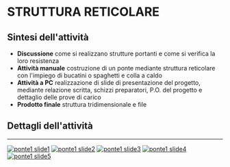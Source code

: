 # STRUTTURA RETICOLARE

## Sintesi dell'attività
- **Discussione** come si realizzano strutture portanti e come si verifica la loro resistenza
- **Attività manuale** costruzione di un ponte mediante struttura reticolare con l'impiego di bucatini o spaghetti e colla a caldo
- **Attività a PC** realizzazione di slide di presentazione del progetto, mediante relazione scritta, schizzi preparatori, P.O. del progetto e dettaglio delle prove di carico
- **Prodotto finale** struttura tridimensionale e file

## Dettagli dell'attività

---

[![ponte1 slide1](/ponte1/ponte1-0.jpg)](ponte1/imageBig/ponte1-1.jpg)
[![ponte1 slide2](/ponte1/ponte1-1.jpg)](ponte1/imageBig/ponte1-2.jpg)
[![ponte1 slide3](/ponte1/ponte1-2.jpg)](ponte1/imageBig/ponte1-2.jpg)
[![ponte1 slide4](/ponte1/ponte1-3.jpg)](ponte1/imageBig/ponte1-3.jpg)
[![ponte1 slide5](/ponte1/ponte1-4.jpg)](ponte1/imageBig/ponte1-4.jpg)